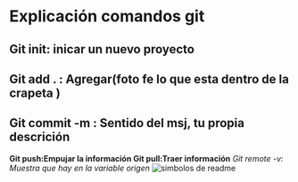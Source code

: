 # Explicación comandos git 
## Git init: inicar un nuevo proyecto   
## Git add . : Agregar(foto fe lo que esta dentro de la crapeta )  
## Git commit -m : Sentido del msj, tu propia descrición   
**Git push:Empujar la información
Git pull:Traer información**
_Git remote -v: Muestra que hay en la variable origen_
![simbolos de readme](https://noesishosting.com/drive/platzi/markdown-orig.png)